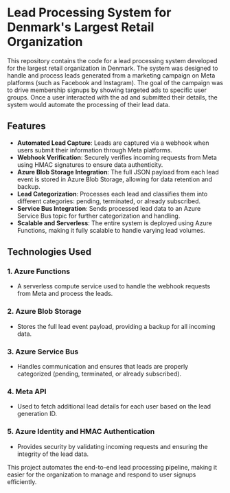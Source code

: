 # Lead Processing System for Denmark's Largest Retail Organization

This repository contains the code for a lead processing system developed for the largest retail organization in Denmark. The system was designed to handle and process leads generated from a marketing campaign on Meta platforms (such as Facebook and Instagram). The goal of the campaign was to drive membership signups by showing targeted ads to specific user groups. Once a user interacted with the ad and submitted their details, the system would automate the processing of their lead data.

## Features

- **Automated Lead Capture**: Leads are captured via a webhook when users submit their information through Meta platforms.
- **Webhook Verification**: Securely verifies incoming requests from Meta using HMAC signatures to ensure data authenticity.
- **Azure Blob Storage Integration**: The full JSON payload from each lead event is stored in Azure Blob Storage, allowing for data retention and backup.
- **Lead Categorization**: Processes each lead and classifies them into different categories: pending, terminated, or already subscribed.
- **Service Bus Integration**: Sends processed lead data to an Azure Service Bus topic for further categorization and handling.
- **Scalable and Serverless**: The entire system is deployed using Azure Functions, making it fully scalable to handle varying lead volumes.

## Technologies Used

### 1. **Azure Functions**
- A serverless compute service used to handle the webhook requests from Meta and process the leads.

### 2. **Azure Blob Storage**
- Stores the full lead event payload, providing a backup for all incoming data.

### 3. **Azure Service Bus**
- Handles communication and ensures that leads are properly categorized (pending, terminated, or already subscribed).

### 4. **Meta API**
- Used to fetch additional lead details for each user based on the lead generation ID.

### 5. **Azure Identity and HMAC Authentication**
- Provides security by validating incoming requests and ensuring the integrity of the lead data.

This project automates the end-to-end lead processing pipeline, making it easier for the organization to manage and respond to user signups efficiently.
